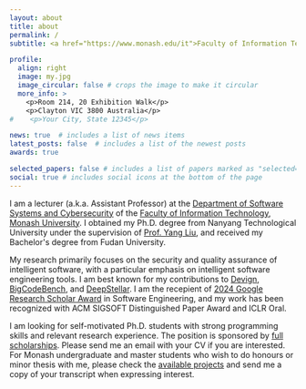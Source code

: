 ```yaml
---
layout: about
title: about
permalink: /
subtitle: <a href="https://www.monash.edu/it">Faculty of Information Technology, Monash University, Australia</a>

profile:
  align: right
  image: my.jpg
  image_circular: false # crops the image to make it circular
  more_info: > 
    <p>Room 214, 20 Exhibition Walk</p>
    <p>Clayton VIC 3800 Australia</p>
#    <p>Your City, State 12345</p>

news: true  # includes a list of news items
latest_posts: false  # includes a list of the newest posts
awards: true

selected_papers: false # includes a list of papers marked as "selected={true}"
social: true # includes social icons at the bottom of the page
---
```


I am a lecturer (a.k.a. Assistant Professor) at the [Department of Software Systems and Cybersecurity](https://www.monash.edu/it/ssc) of the [Faculty of Information Technology, Monash University](https://www.monash.edu/it).
I obtained my Ph.D. degree from Nanyang Technological University under the supervision of [Prof. Yang Liu](https://personal.ntu.edu.sg/yangliu/), and received my Bachelor's degree from Fudan University.


My research primarily focuses on the security and quality assurance of intelligent software, with a particular emphasis on intelligent software engineering tools. 
I am best known for my contributions to [Devign](https://proceedings.neurips.cc/paper_files/paper/2019/file/49265d2447bc3bbfe9e76306ce40a31f-Paper.pdf), [BigCodeBench](https://bigcode-bench.github.io/), and [DeepStellar](https://dl.acm.org/doi/abs/10.1145/3338906.3338954). 
I am the recepient of [2024 Google Research Scholar Award](https://research.google/programs-and-events/research-scholar-program/recipients/) in Software Engineering, and my work has been recognized with ACM SIGSOFT Distinguished Paper Award and ICLR Oral.


I am looking for self-motivated Ph.D. students with strong programming skills and relevant research experience. The position is sponsored by [full scholarships](https://www.monash.edu/it/research/graduate-research/scholarships-and-support/scholarships-and-applications). Please send me an email with your CV if you are interested. For Monash undergraduate and master students who wish to do honours or minor thesis with me, please check the [available projects](https://supervisorconnect.it.monash.edu/supervisors/xiaoning-du) and send me a copy of your transcript when expressing interest.

<!---
Write your biography here. Tell the world about yourself. Link to your favorite [subreddit](http://reddit.com). You can put a picture in, too. The code is already in, just name your picture `prof_pic.jpg` and put it in the `img/` folder.

Put your address / P.O. box / other info right below your picture. You can also disable any of these elements by editing `profile` property of the YAML header of your `_pages/about.md`. Edit `_bibliography/papers.bib` and Jekyll will render your [publications page](/al-folio/publications/) automatically.

Link to your social media connections, too. This theme is set up to use [Font Awesome icons](https://fontawesome.com/) and [Academicons](https://jpswalsh.github.io/academicons/), like the ones below. Add your Facebook, Twitter, LinkedIn, Google Scholar, or just disable all of them.
--->
